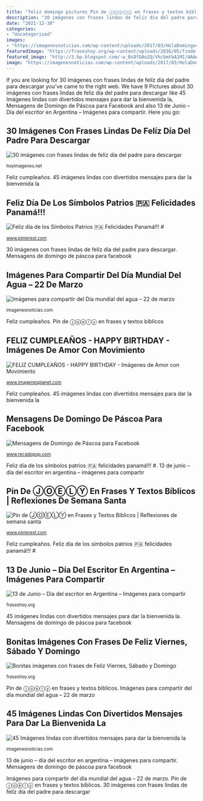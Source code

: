 ```yaml
---
title: "feliz domingo pictures Pin de ⓙⓞⓔⓛⓨ en frases y textos bíblicos"
description: "30 imágenes con frases lindas de felíz día del padre para descargar"
date: "2021-12-30"
categories:
- "Uncategorized"
images:
- "https://imagenesnoticias.com/wp-content/uploads/2017/03/HolaDomingo4.jpg"
featuredImage: "https://fraseshoy.org/wp-content/uploads/2016/05/finde-4.jpg"
featured_image: "http://3.bp.blogspot.com/-w_Bs8fQAo2Q/VhcbmtbA1MI/AAAAAAAARLI/YpOUNUvZlLE/s1600/happy-birthday.gif"
image: "https://imagenesnoticias.com/wp-content/uploads/2017/03/HolaDomingo4.jpg"
---
```


If you are looking for 30 imágenes con frases lindas de felíz día del padre para descargar you've came to the right web. We have 9 Pictures about 30 imágenes con frases lindas de felíz día del padre para descargar like 45 Imágenes lindas con divertidos mensajes para dar la bienvenida la, Mensagens de Domingo de Páscoa para Facebook and also 13 de Junio – Día del escritor en Argentina – Imágenes para compartir. Here you go:

## 30 Imágenes Con Frases Lindas De Felíz Día Del Padre Para Descargar

![30 imágenes con frases lindas de felíz día del padre para descargar](https://hoyimagenes.net/wp-content/uploads/2016/05/Imagenes-Con-Frases-Del-Dia-Del-Padre-Para-Un-Amigo-gracias.jpg "Pin de ⓙⓞⓔⓛⓨ en frases y textos bíblicos")

<small>hoyimagenes.net</small>

Feliz cumpleaños. 45 imágenes lindas con divertidos mensajes para dar la bienvenida la

## Feliz Día De Los Símbolos Patrios 🇵🇦 Felicidades Panamá!!! #

![Feliz día de los Símbolos Patrios 🇵🇦 Felicidades Panamá!!! #](https://i.pinimg.com/736x/53/5d/d2/535dd2edaf42df1d493e37f9d5edc3bb.jpg "30 imágenes con frases lindas de felíz día del padre para descargar")

<small>www.pinterest.com</small>

30 imágenes con frases lindas de felíz día del padre para descargar. Mensagens de domingo de páscoa para facebook

## Imágenes Para Compartir Del Día Mundial Del Agua – 22 De Marzo

![Imágenes para compartir del Día mundial del agua – 22 de marzo](http://imagenesnoticias.com/wp-content/uploads/2016/03/dia-mundial-del-agua-600x310.jpg "13 de junio – día del escritor en argentina – imágenes para compartir")

<small>imagenesnoticias.com</small>

Feliz cumpleaños. Pin de ⓙⓞⓔⓛⓨ en frases y textos bíblicos

## FELIZ CUMPLEAÑOS - HAPPY BIRTHDAY - Imágenes De Amor Con Movimiento

![FELIZ CUMPLEAÑOS - HAPPY BIRTHDAY - Imágenes de Amor con Movimiento](http://3.bp.blogspot.com/-w_Bs8fQAo2Q/VhcbmtbA1MI/AAAAAAAARLI/YpOUNUvZlLE/s1600/happy-birthday.gif "45 imágenes lindas con divertidos mensajes para dar la bienvenida la")

<small>www.imagenesplanet.com</small>

Feliz cumpleaños. 45 imágenes lindas con divertidos mensajes para dar la bienvenida la

## Mensagens De Domingo De Páscoa Para Facebook

![Mensagens de Domingo de Páscoa para Facebook](http://www.recado-virtual.com/recados/domingodepascoa/00007.gif "Bonitas imágenes con frases de feliz viernes, sábado y domingo")

<small>www.recadopop.com</small>

Feliz día de los símbolos patrios 🇵🇦 felicidades panamá!!! #. 13 de junio – día del escritor en argentina – imágenes para compartir

## Pin De ⒿⓄⒺⓁⓎ En Frases Y Textos Bíblicos | Reflexiones De Semana Santa

![Pin de ⒿⓄⒺⓁⓎ en Frases y Textos Bíblicos | Reflexiones de semana santa](https://i.pinimg.com/736x/da/4c/44/da4c44ff3e4064a38847c566f5af57fa.jpg "Feliz día de los símbolos patrios 🇵🇦 felicidades panamá!!! #")

<small>www.pinterest.com</small>

Feliz cumpleaños. Feliz día de los símbolos patrios 🇵🇦 felicidades panamá!!! #

## 13 De Junio – Día Del Escritor En Argentina – Imágenes Para Compartir

![13 de Junio – Día del escritor en Argentina – Imágenes para compartir](https://fraseshoy.org/wp-content/uploads/2015/06/escritor.jpg6_.jpg "Pin de ⓙⓞⓔⓛⓨ en frases y textos bíblicos")

<small>fraseshoy.org</small>

45 imágenes lindas con divertidos mensajes para dar la bienvenida la. Mensagens de domingo de páscoa para facebook

## Bonitas Imágenes Con Frases De Feliz Viernes, Sábado Y Domingo

![Bonitas imágenes con frases de Feliz Viernes, Sábado y Domingo](https://fraseshoy.org/wp-content/uploads/2016/05/finde-4.jpg "Feliz cumpleaños")

<small>fraseshoy.org</small>

Pin de ⓙⓞⓔⓛⓨ en frases y textos bíblicos. Imágenes para compartir del día mundial del agua – 22 de marzo

## 45 Imágenes Lindas Con Divertidos Mensajes Para Dar La Bienvenida La

![45 Imágenes lindas con divertidos mensajes para dar la bienvenida la](https://imagenesnoticias.com/wp-content/uploads/2017/03/HolaDomingo4.jpg "45 imágenes lindas con divertidos mensajes para dar la bienvenida la")

<small>imagenesnoticias.com</small>

13 de junio – día del escritor en argentina – imágenes para compartir. Mensagens de domingo de páscoa para facebook

Imágenes para compartir del día mundial del agua – 22 de marzo. Pin de ⓙⓞⓔⓛⓨ en frases y textos bíblicos. 30 imágenes con frases lindas de felíz día del padre para descargar
